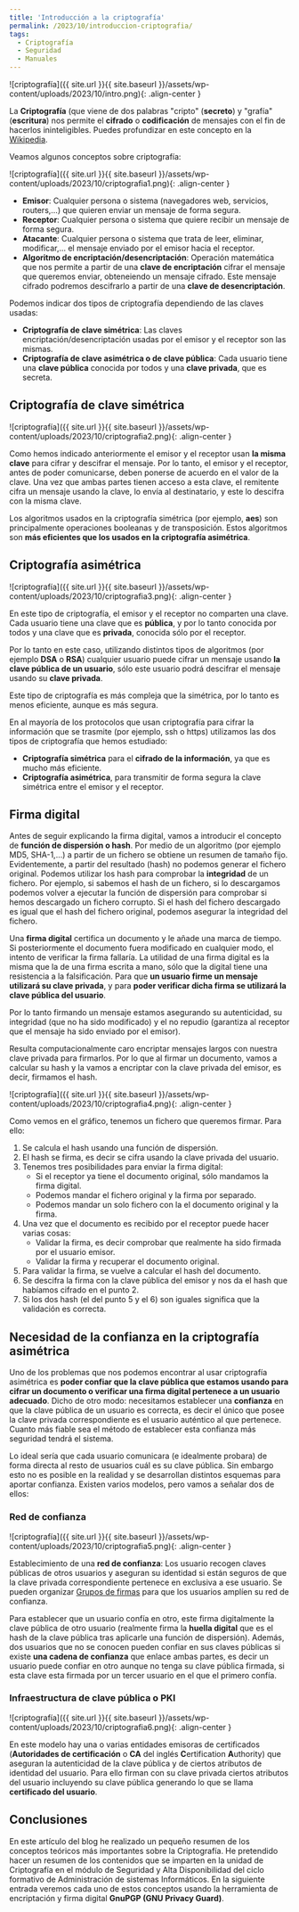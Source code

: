 ```yaml
---
title: 'Introducción a la criptografía'
permalink: /2023/10/introduccion-criptografia/
tags:
  - Criptografía
  - Seguridad
  - Manuales
---
```


![criptografía]({{ site.url }}{{ site.baseurl }}/assets/wp-content/uploads/2023/10/intro.png){: .align-center }

La **Criptografía** (que viene de dos palabras "cripto" (**secreto**) y "grafía" (**escritura**) nos permite el **cifrado** o **codificación** de mensajes con el fin de hacerlos ininteligibles. Puedes profundizar en este concepto en la [Wikipedia](https://es.wikipedia.org/wiki/Criptograf%C3%ADa).

Veamos algunos conceptos sobre criptografía:

![criptografía]({{ site.url }}{{ site.baseurl }}/assets/wp-content/uploads/2023/10/criptografia1.png){: .align-center }

* **Emisor**: Cualquier persona o sistema (navegadores web, servicios, routers,...) que quieren enviar un mensaje de forma segura.
* **Receptor**: Cualquier persona o sistema que quiere recibir un mensaje de forma segura.
* **Atacante**: Cualquier persona o sistema que trata de leer, eliminar, modificar,... el mensaje enviado por el emisor hacia el receptor.
* **Algoritmo de encriptación/desencriptación**: Operación matemática que nos permite a partir de una **clave de encriptación** cifrar el mensaje que queremos enviar, obteneiendo un mensaje cifrado. Este mensaje cifrado podremos descifrarlo a partir de una **clave de desencriptación**.

Podemos indicar dos tipos de criptografía dependiendo de las claves usadas:

* **Criptografía de clave simétrica**: Las claves encriptación/desencriptación usadas por el emisor y el receptor son las mismas.
* **Criptografía de clave asimétrica o de clave pública**: Cada usuario tiene una **clave pública** conocida por todos y una **clave privada**, que es secreta.

<!--more-->

## Criptografía de clave simétrica

![criptografía]({{ site.url }}{{ site.baseurl }}/assets/wp-content/uploads/2023/10/criptografia2.png){: .align-center }

Como hemos indicado anteriormente el emisor y el receptor usan **la misma clave** para cifrar y descifrar el mensaje. Por lo tanto, el emisor y el receptor, antes de poder comunicarse, deben ponerse de acuerdo en el valor de la clave. Una vez que ambas partes tienen acceso a esta clave, el remitente cifra un mensaje usando la clave, lo envía al destinatario, y este lo descifra con la misma clave. 

Los algoritmos usados en la criptografía simétrica (por ejemplo, **aes**) son principalmente operaciones booleanas y de transposición. Estos algoritmos son **más eficientes que los usados en la criptografía asimétrica**. 

## Criptografía asimétrica

![criptografía]({{ site.url }}{{ site.baseurl }}/assets/wp-content/uploads/2023/10/criptografia3.png){: .align-center }

En este tipo de criptografía, el emisor y el receptor  no comparten una clave. Cada usuario tiene una clave que es **pública**, y por lo tanto conocida por todos y una clave que es **privada**, conocida sólo por el receptor.

Por lo tanto en este caso, utilizando distintos tipos de algoritmos (por ejemplo **DSA** o **RSA**) cualquier usuario puede cifrar un mensaje usando **la clave pública de un usuario**, sólo este usuario podrá descifrar el mensaje usando su **clave privada**.

Este tipo de criptografía es más compleja que la simétrica, por lo tanto es menos eficiente, aunque es más segura.

En al mayoría de los protocolos que usan criptografía para cifrar la información que se trasmite (por ejemplo, ssh o https) utilizamos las dos tipos de criptografía que hemos estudiado:
* **Criptografía simétrica** para el **cifrado de la información**, ya que es mucho más eficiente. 
* **Criptografía asimétrica**, para transmitir de forma segura la clave simétrica entre el emisor y el receptor.

## Firma digital

Antes de seguir explicando la firma digital, vamos a introducir el concepto de **función de dispersión o hash**. Por medio de un algoritmo (por ejemplo MD5, SHA-1,...) a partir de un fichero se obtiene un resumen de tamaño fijo. Evidentemente, a partir del resultado (hash) no podemos generar el fichero original. Podemos utilizar los hash para comprobar la **integridad** de un fichero. Por ejemplo, si sabemos el hash de un fichero, si lo descargamos podemos volver a ejecutar la función de dispersión para comprobar si hemos descargado un fichero corrupto. Si el hash del fichero descargado es igual que el hash del fichero original, podemos asegurar la integridad del fichero.

Una **firma digital** certifica un documento y le añade una marca de tiempo. Si posteriormente el documento fuera modificado en cualquier modo, el intento de verificar la firma fallaría. La utilidad de una firma digital es la misma que la de una firma escrita a mano, sólo que la digital tiene una resistencia a la falsificación.
Para que **un usuario firme un mensaje utilizará su clave privada**, y para **poder verificar dicha firma se utilizará la clave pública del usuario**.

Por lo tanto firmando un mensaje estamos asegurando su autenticidad, su integridad (que no ha sido modificado) y el no repudio (garantiza al receptor que el mensaje ha sido enviado por el emisor).

Resulta computacionalmente caro encriptar mensajes largos con nuestra clave privada para firmarlos. Por lo que al firmar un documento, vamos a calcular su hash y la vamos a encriptar con la clave privada del emisor, es decir, firmamos el hash. 

![criptografía]({{ site.url }}{{ site.baseurl }}/assets/wp-content/uploads/2023/10/criptografia4.png){: .align-center }

Como vemos en el gráfico, tenemos un fichero que queremos firmar. Para ello:

1. Se calcula el hash usando una función de dispersión.
2. El hash se firma, es decir se cifra usando la clave privada del usuario.
3. Tenemos tres posibilidades para enviar la firma digital:
      * Si el receptor ya tiene el documento original, sólo mandamos la firma digital. 
      * Podemos mandar el fichero original y la firma por separado.
      * Podemos mandar un solo fichero con la el documento original y la firma.
4. Una vez que el documento es recibido por el receptor puede hacer varias cosas:
      * Validar la firma, es decir comprobar que realmente ha sido firmada por el usuario emisor.
      * Validar la firma y recuperar el documento original.
5. Para validar la firma, se vuelve a calcular el hash del documento.
6. Se descifra la firma con la clave pública del emisor y nos da el hash que habíamos cifrado en el punto 2.
7. Si los dos hash (el del punto 5 y el 6) son iguales significa que la validación es correcta.

## Necesidad de la confianza en la criptografía asimétrica

Uno de los problemas que nos podemos encontrar al usar criptografía asimétrica es **poder confiar que la clave pública que estamos usando para cifrar un documento o verificar una firma digital pertenece a un usuario adecuado**. Dicho de otro modo: necesitamos establecer una **confianza** en que la clave pública de un usuario es correcta, es decir el único que posee la clave privada correspondiente es el usuario auténtico al que pertenece. Cuanto más fiable sea el método de establecer esta confianza más seguridad tendrá el sistema. 

Lo ideal sería que cada usuario comunicara (e idealmente probara) de forma directa al resto de usuarios cuál es su clave pública. Sin embargo esto no es posible en la realidad y se desarrollan distintos esquemas para aportar confianza. Existen varios modelos, pero vamos a señalar dos de ellos:

### Red de confianza

![criptografía]({{ site.url }}{{ site.baseurl }}/assets/wp-content/uploads/2023/10/criptografia5.png){: .align-center }

Establecimiento de una **red de confianza**: Los usuario recogen claves públicas de otros usuarios y aseguran su identidad si están seguros de que la clave privada correspondiente pertenece en exclusiva a ese usuario. Se pueden organizar [Grupos de firmas](https://www.gnupg.org/howtos/es/gpg-party.html) para que los usuarios amplíen su red de confianza. 

Para establecer que un usuario confía en otro, este firma digitalmente la clave pública de otro usuario (realmente firma la **huella digital** que es el hash de la clave pública tras aplicarle una función de dispersión). Además, dos usuarios que no se conocen pueden confiar en sus claves públicas si existe **una cadena de confianza** que enlace ambas partes, es decir un usuario puede confiar en otro aunque no tenga su clave pública firmada, si esta clave esta firmada por un tercer usuario en el que el primero confía.

### Infraestructura de clave pública o PKI

![criptografía]({{ site.url }}{{ site.baseurl }}/assets/wp-content/uploads/2023/10/criptografia6.png){: .align-center } 

En este modelo hay una o varias entidades emisoras de certificados (**Autoridades de certificación** o **CA** del inglés **C**ertification **A**uthority) que aseguran la autenticidad de la clave pública y de ciertos atributos de identidad del usuario. Para ello firman con su clave privada ciertos atributos del usuario incluyendo su clave pública generando lo que se llama **certificado del usuario**.

## Conclusiones

En este artículo del blog he realizado un pequeño resumen de los conceptos teóricos más importantes sobre la Criptografía. He pretendido hacer un resumen de los contenidos que se imparten en la unidad de Criptografía en el módulo de Seguridad y Alta Disponibilidad del ciclo formativo de Administración de sistemas Informáticos. En la siguiente entrada veremos cada uno de estos conceptos usando la herramienta de encriptación y firma digital **GnuPGP (GNU Privacy Guard)**.




